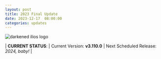 ```yaml
---
layout: post
title: 2023 Final Update
date: 2023-12-17  08:00:00
categories: updates
---
```


![darkened ilios logo](https://mcusercontent.com/845c4ebabb5b5ae7a6372c715/images/1466710a-f737-aee0-4b75-dcbbd18f417e.jpg)

| __CURRENT STATUS__:
| Current Version: **v3.110.0**
| Next Scheduled Release: *2024, baby!*
|
